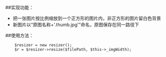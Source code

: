 ##实现功能：
* 把一张图片按比例缩放到一个正方形的图片内，非正方形的图片留白色背景<br>
* 新图片以“原图名称+'.thumb.jpg'”命名，原图保存在同一路径下<br>

##使用方法： 
```
	$resizer = new resizer();
	$r = $resizer->resize($filePath, $this->_imgWidth); 
```	
